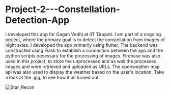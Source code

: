 # Project-2---Constellation-Detection-App

I developed this app for Gagan Vedhi at IIT Tirupati. I am part of a ongoing project, where the primary goal is to detect the constellation from images of night skies. I developed the app primarily using flutter. 
The backend was constructed using Flask to establish a connection between the app and the python scripts necessary for the processing of images. Firebase was also used in this project, to store the unprocessed and as well the processed images and were retrieved and uploaded as URLs.
The openweather map api was also used to display the weather based on the user's location.
Take a look at the .jpg, to see how it all turned out. 


![Star_Recon](https://github.com/all-coder/Star-Recognition-App/assets/65776242/769948c9-3dfc-42f5-af62-b702f37b1d3d)
